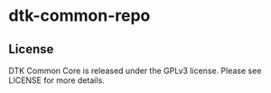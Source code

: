 dtk-common-repo
===============

License
----------------------
DTK Common Core is released under the GPLv3 license. Please see LICENSE for more details. 
